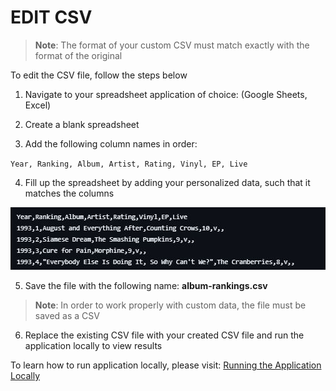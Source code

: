 <!-- _sidebar.md -->

# EDIT CSV

>**Note**: The format of your custom CSV must match exactly with the format of the original

To edit the CSV file, follow the steps below
    
1) Navigate to your spreadsheet application of choice: (Google Sheets, Excel)

2) Create a blank spreadsheet

3) Add the following column names in order:

`Year, Ranking, Album, Artist, Rating, Vinyl, EP, Live`

4) Fill up the spreadsheet by adding your personalized data, such that it matches the columns
<!-- Insert an example here -->
![Example CSV](../Images/396_21.png)

5) Save the file with the following name: **album-rankings.csv**

<!-- Maybe add a note saying it has to be saved as a CSV -->
>**Note**: In order to work properly with custom data, the file must be saved as a CSV

6) Replace the existing CSV file with your created CSV file and run the application locally to view results

<!-- Make Run the Application have a link to localApp running steps -->
To learn how to run application locally, please visit: [Running the Application Locally](/Tasks/appLocal.md)